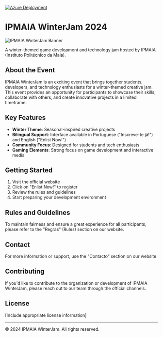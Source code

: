 [![Azure Deployment](https://github.com/syl3n7/ipmaia-winterjam/actions/workflows/main.yml/badge.svg?branch=master&event=check_run)](https://github.com/syl3n7/ipmaia-winterjam/actions/workflows/main.yml)

# IPMAIA WinterJam 2024

![IPMAIA WinterJam Banner](path-to-banner-image.png)

A winter-themed game development and technology jam hosted by IPMAIA (Instituto Politécnico da Maia).

## About the Event

IPMAIA WinterJam is an exciting event that brings together students, developers, and technology enthusiasts for a winter-themed creative jam. This event provides an opportunity for participants to showcase their skills, collaborate with others, and create innovative projects in a limited timeframe.

## Key Features

- **Winter Theme**: Seasonal-inspired creative projects
- **Bilingual Support**: Interface available in Portuguese ("Inscreve-te já!") and English ("Enlist Now!")
- **Community Focus**: Designed for students and tech enthusiasts
- **Gaming Elements**: Strong focus on game development and interactive media

## Getting Started

1. Visit the official website
2. Click on "Enlist Now!" to register
3. Review the rules and guidelines
4. Start preparing your development environment

## Rules and Guidelines

To maintain fairness and ensure a great experience for all participants, please refer to the "Regras" (Rules) section on our website.

## Contact

For more information or support, use the "Contacto" section on our website.

## Contributing

If you'd like to contribute to the organization or development of IPMAIA WinterJam, please reach out to our team through the official channels.

## License

[Include appropriate license information]

---

© 2024 IPMAIA WinterJam. All rights reserved.

